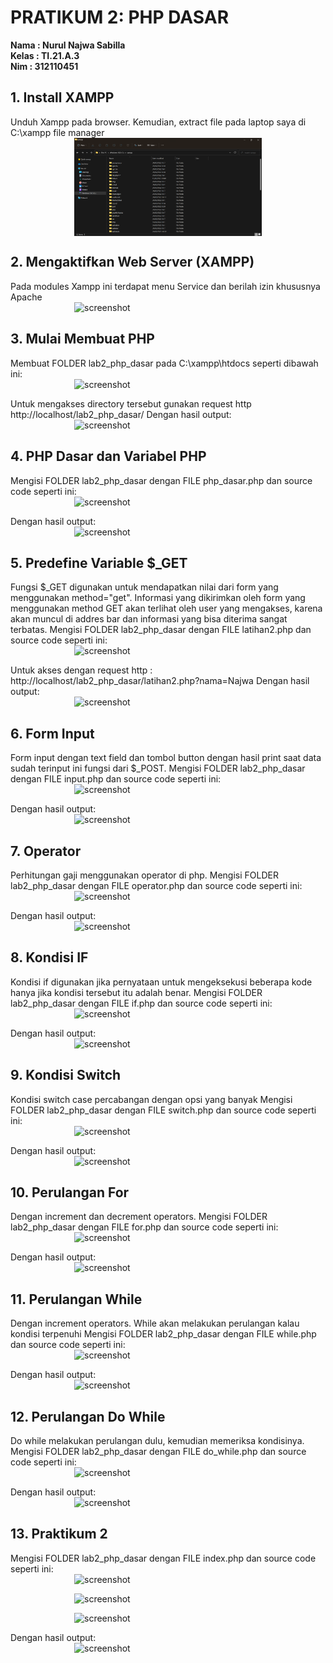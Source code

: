 # PRATIKUM 2: PHP DASAR

**Nama : Nurul Najwa Sabilla** <br/>
**Kelas : TI.21.A.3** <br/>
**Nim : 312110451** <br/>

## 1. Install XAMPP
Unduh Xampp pada browser. Kemudian, extract file pada laptop saya di C:\xampp file manager
  <img
  src="./img/Screenshot(950).png"
  alt="screenshot"
  style="display: block; margin: auto; max-width: 300px">

  ## 2. Mengaktifkan Web Server (XAMPP)
  Pada modules Xampp ini terdapat menu Service dan berilah izin khususnya Apache
  <img
  src="./img/Screenshot(951).png"
  alt="screenshot"
  style="display: block; margin: auto; max-width: 300px">

  ## 3. Mulai Membuat PHP
  Membuat FOLDER lab2_php_dasar pada C:\xampp\htdocs seperti dibawah ini:
  <img
  src="./img/Screenshot(952).png"
  alt="screenshot"
  style="display: block; margin: auto; max-width: 300px">

  Untuk mengakses directory tersebut gunakan request http http://localhost/lab2_php_dasar/
  Dengan hasil output:
  <img
  src="./img/Screenshot(953).png"
  alt="screenshot"
  style="display: block; margin: auto; max-width: 300px">

  ## 4. PHP Dasar dan Variabel PHP
  Mengisi FOLDER lab2_php_dasar dengan FILE php_dasar.php dan source code seperti ini:
  <img
  src="./img/Screenshot(954).jpg"
  alt="screenshot"
  style="display: block; margin: auto; max-width: 300px">

  Dengan hasil output:
  <img
  src="./img/Screenshot(955).png"
  alt="screenshot"
  style="display: block; margin: auto; max-width: 300px">

  ## 5. Predefine Variable $_GET
  Fungsi $_GET digunakan untuk mendapatkan nilai dari form yang menggunakan method="get". Informasi
  yang dikirimkan oleh form yang menggunakan method GET akan terlihat oleh user yang mengakses, karena
  akan muncul di addres bar dan informasi yang bisa diterima sangat terbatas. 
  Mengisi FOLDER lab2_php_dasar dengan FILE latihan2.php dan source code seperti ini:
  <img
  src="./img/Screenshot(956).png"
  alt="screenshot"
  style="display: block; margin: auto; max-width: 300px">

 Untuk akses dengan request http : http://localhost/lab2_php_dasar/latihan2.php?nama=Najwa
 Dengan hasil output:
<img
  src="./img/Screenshot(957).png"
  alt="screenshot"
  style="display: block; margin: auto; max-width: 300px">

  ## 6. Form Input
  Form input dengan text field dan tombol button dengan hasil print saat data sudah terinput ini fungsi dari $_POST.
  Mengisi FOLDER lab2_php_dasar dengan FILE input.php dan source code seperti ini:
  <img
  src="./img/Screenshot(960).png"
  alt="screenshot"
  style="display: block; margin: auto; max-width: 300px">

  Dengan hasil output:
  <img
  src="./img/Screenshot(959).png"
  alt="screenshot"
  style="display: block; margin: auto; max-width: 300px">

  ## 7. Operator
  Perhitungan gaji menggunakan operator di php.
  Mengisi FOLDER lab2_php_dasar dengan FILE operator.php dan source code seperti ini:
  <img
  src="./img/Screenshot(962).png"
  alt="screenshot"
  style="display: block; margin: auto; max-width: 300px">

  Dengan hasil output:
  <img
  src="./img/Screenshot(963).png"
  alt="screenshot"
  style="display: block; margin: auto; max-width: 300px">

  ## 8. Kondisi IF
  Kondisi if digunakan jika pernyataan untuk mengeksekusi beberapa kode hanya jika kondisi tersebut itu adalah benar.
  Mengisi FOLDER lab2_php_dasar dengan FILE if.php dan source code seperti ini:
  <img
  src="./img/Screenshot(964).png"
  alt="screenshot"
  style="display: block; margin: auto; max-width: 300px">

  Dengan hasil output:
  <img
  src="./img/Screenshot(966).png"
  alt="screenshot"
  style="display: block; margin: auto; max-width: 300px">

 ## 9. Kondisi Switch
 Kondisi switch case percabangan dengan opsi yang banyak
 Mengisi FOLDER lab2_php_dasar dengan FILE switch.php dan source code seperti ini:
  <img
  src="./img/Screenshot(967).png"
  alt="screenshot"
  style="display: block; margin: auto; max-width: 300px">

  Dengan hasil output:
  <img
  src="./img/Screenshot(968).png"
  alt="screenshot"
  style="display: block; margin: auto; max-width: 300px">

  ## 10. Perulangan For
  Dengan increment dan decrement operators.
  Mengisi FOLDER lab2_php_dasar dengan FILE for.php dan source code seperti ini:
  <img
  src="./img/Screenshot(969).png"
  alt="screenshot"
  style="display: block; margin: auto; max-width: 300px">

  Dengan hasil output:
  <img
  src="./img/Screenshot(970).png"
  alt="screenshot"
  style="display: block; margin: auto; max-width: 300px">

  ## 11. Perulangan While
  Dengan increment operators. While akan melakukan perulangan kalau kondisi terpenuhi
  Mengisi FOLDER lab2_php_dasar dengan FILE while.php dan source code seperti ini:
  <img
  src="./img/Screenshot(971).png"
  alt="screenshot"
  style="display: block; margin: auto; max-width: 300px">

  Dengan hasil output:
  <img
  src="./img/Screenshot(972).png"
  alt="screenshot"
  style="display: block; margin: auto; max-width: 300px">

  ## 12. Perulangan Do While
   Do while melakukan perulangan dulu, kemudian memeriksa kondisinya.
   Mengisi FOLDER lab2_php_dasar dengan FILE do_while.php dan source code seperti ini:
  <img
  src="./img/Screenshot(973).png"
  alt="screenshot"
  style="display: block; margin: auto; max-width: 300px">

  Dengan hasil output:
  <img
  src="./img/Screenshot(974).png"
  alt="screenshot"
  style="display: block; margin: auto; max-width: 300px">

  ## 13. Praktikum 2
  Mengisi FOLDER lab2_php_dasar dengan FILE index.php dan source code seperti ini:
  <img
  src="./img/Screenshot(977).png"
  alt="screenshot"
  style="display: block; margin: auto; max-width: 300px">
  
  <img
  src="./img/Screenshot(978).png"
  alt="screenshot"
  style="display: block; margin: auto; max-width: 300px">

  <img
  src="./img/Screenshot(979).png"
  alt="screenshot"
  style="display: block; margin: auto; max-width: 300px">

  Dengan hasil output:
  <img
  src="./img/Screenshot(980).png"
  alt="screenshot"
  style="display: block; margin: auto; max-width: 300px">
